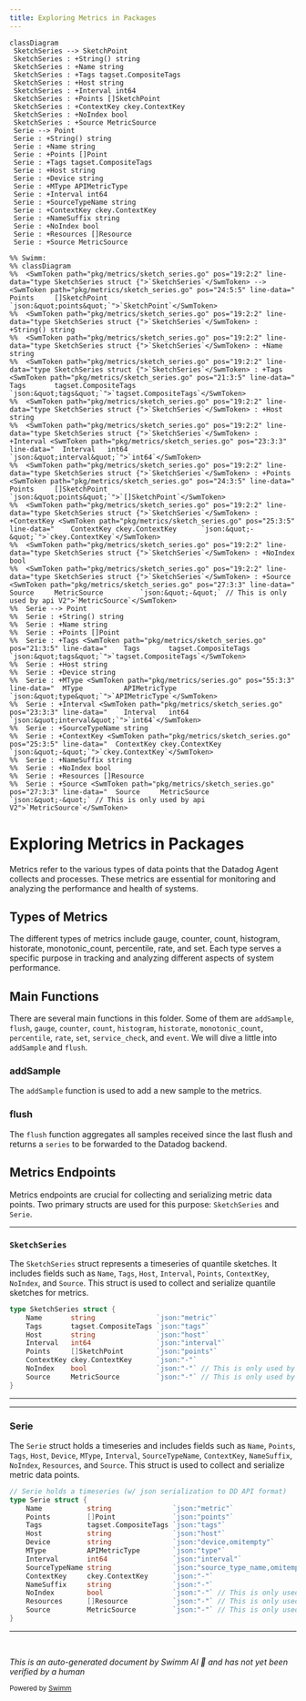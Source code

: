 ```yaml
---
title: Exploring Metrics in Packages
---
```

```mermaid
classDiagram
 SketchSeries --> SketchPoint
 SketchSeries : +String() string
 SketchSeries : +Name string
 SketchSeries : +Tags tagset.CompositeTags
 SketchSeries : +Host string
 SketchSeries : +Interval int64
 SketchSeries : +Points []SketchPoint
 SketchSeries : +ContextKey ckey.ContextKey
 SketchSeries : +NoIndex bool
 SketchSeries : +Source MetricSource
 Serie --> Point
 Serie : +String() string
 Serie : +Name string
 Serie : +Points []Point
 Serie : +Tags tagset.CompositeTags
 Serie : +Host string
 Serie : +Device string
 Serie : +MType APIMetricType
 Serie : +Interval int64
 Serie : +SourceTypeName string
 Serie : +ContextKey ckey.ContextKey
 Serie : +NameSuffix string
 Serie : +NoIndex bool
 Serie : +Resources []Resource
 Serie : +Source MetricSource

%% Swimm:
%% classDiagram
%%  <SwmToken path="pkg/metrics/sketch_series.go" pos="19:2:2" line-data="type SketchSeries struct {">`SketchSeries`</SwmToken> --> <SwmToken path="pkg/metrics/sketch_series.go" pos="24:5:5" line-data="	Points     []SketchPoint        `json:&quot;points&quot;`">`SketchPoint`</SwmToken>
%%  <SwmToken path="pkg/metrics/sketch_series.go" pos="19:2:2" line-data="type SketchSeries struct {">`SketchSeries`</SwmToken> : +String() string
%%  <SwmToken path="pkg/metrics/sketch_series.go" pos="19:2:2" line-data="type SketchSeries struct {">`SketchSeries`</SwmToken> : +Name string
%%  <SwmToken path="pkg/metrics/sketch_series.go" pos="19:2:2" line-data="type SketchSeries struct {">`SketchSeries`</SwmToken> : +Tags <SwmToken path="pkg/metrics/sketch_series.go" pos="21:3:5" line-data="	Tags       tagset.CompositeTags `json:&quot;tags&quot;`">`tagset.CompositeTags`</SwmToken>
%%  <SwmToken path="pkg/metrics/sketch_series.go" pos="19:2:2" line-data="type SketchSeries struct {">`SketchSeries`</SwmToken> : +Host string
%%  <SwmToken path="pkg/metrics/sketch_series.go" pos="19:2:2" line-data="type SketchSeries struct {">`SketchSeries`</SwmToken> : +Interval <SwmToken path="pkg/metrics/sketch_series.go" pos="23:3:3" line-data="	Interval   int64                `json:&quot;interval&quot;`">`int64`</SwmToken>
%%  <SwmToken path="pkg/metrics/sketch_series.go" pos="19:2:2" line-data="type SketchSeries struct {">`SketchSeries`</SwmToken> : +Points <SwmToken path="pkg/metrics/sketch_series.go" pos="24:3:5" line-data="	Points     []SketchPoint        `json:&quot;points&quot;`">`[]SketchPoint`</SwmToken>
%%  <SwmToken path="pkg/metrics/sketch_series.go" pos="19:2:2" line-data="type SketchSeries struct {">`SketchSeries`</SwmToken> : +ContextKey <SwmToken path="pkg/metrics/sketch_series.go" pos="25:3:5" line-data="	ContextKey ckey.ContextKey      `json:&quot;-&quot;`">`ckey.ContextKey`</SwmToken>
%%  <SwmToken path="pkg/metrics/sketch_series.go" pos="19:2:2" line-data="type SketchSeries struct {">`SketchSeries`</SwmToken> : +NoIndex bool
%%  <SwmToken path="pkg/metrics/sketch_series.go" pos="19:2:2" line-data="type SketchSeries struct {">`SketchSeries`</SwmToken> : +Source <SwmToken path="pkg/metrics/sketch_series.go" pos="27:3:3" line-data="	Source     MetricSource         `json:&quot;-&quot;` // This is only used by api V2">`MetricSource`</SwmToken>
%%  Serie --> Point
%%  Serie : +String() string
%%  Serie : +Name string
%%  Serie : +Points []Point
%%  Serie : +Tags <SwmToken path="pkg/metrics/sketch_series.go" pos="21:3:5" line-data="	Tags       tagset.CompositeTags `json:&quot;tags&quot;`">`tagset.CompositeTags`</SwmToken>
%%  Serie : +Host string
%%  Serie : +Device string
%%  Serie : +MType <SwmToken path="pkg/metrics/series.go" pos="55:3:3" line-data="	MType          APIMetricType        `json:&quot;type&quot;`">`APIMetricType`</SwmToken>
%%  Serie : +Interval <SwmToken path="pkg/metrics/sketch_series.go" pos="23:3:3" line-data="	Interval   int64                `json:&quot;interval&quot;`">`int64`</SwmToken>
%%  Serie : +SourceTypeName string
%%  Serie : +ContextKey <SwmToken path="pkg/metrics/sketch_series.go" pos="25:3:5" line-data="	ContextKey ckey.ContextKey      `json:&quot;-&quot;`">`ckey.ContextKey`</SwmToken>
%%  Serie : +NameSuffix string
%%  Serie : +NoIndex bool
%%  Serie : +Resources []Resource
%%  Serie : +Source <SwmToken path="pkg/metrics/sketch_series.go" pos="27:3:3" line-data="	Source     MetricSource         `json:&quot;-&quot;` // This is only used by api V2">`MetricSource`</SwmToken>
```

# Exploring Metrics in Packages

Metrics refer to the various types of data points that the Datadog Agent collects and processes. These metrics are essential for monitoring and analyzing the performance and health of systems.

## Types of Metrics

The different types of metrics include gauge, counter, count, histogram, historate, monotonic_count, percentile, rate, and set. Each type serves a specific purpose in tracking and analyzing different aspects of system performance.

## Main Functions

There are several main functions in this folder. Some of them are `addSample`, <SwmToken path="tasks/gotest.py" pos="63:3:3" line-data="    def flush(self):">`flush`</SwmToken>, `gauge`, `counter`, <SwmToken path="pkg/network/tracer/testdata/reuseport.py" pos="14:0:0" line-data="count = range(2)">`count`</SwmToken>, `histogram`, `historate`, `monotonic_count`, `percentile`, `rate`, `set`, `service_check`, and <SwmToken path="test/integration/serverless/src/logPython.py" pos="8:4:4" line-data="def log(event, context):">`event`</SwmToken>. We will dive a little into `addSample` and <SwmToken path="tasks/gotest.py" pos="63:3:3" line-data="    def flush(self):">`flush`</SwmToken>.

### addSample

The `addSample` function is used to add a new sample to the metrics.

### flush

The <SwmToken path="tasks/gotest.py" pos="63:3:3" line-data="    def flush(self):">`flush`</SwmToken> function aggregates all samples received since the last flush and returns a <SwmToken path="test/e2e/containers/fake_datadog/app/api.py" pos="202:2:2" line-data="def series():">`series`</SwmToken> to be forwarded to the Datadog backend.

## Metrics Endpoints

Metrics endpoints are crucial for collecting and serializing metric data points. Two primary structs are used for this purpose: <SwmToken path="pkg/metrics/sketch_series.go" pos="19:2:2" line-data="type SketchSeries struct {">`SketchSeries`</SwmToken> and <SwmToken path="pkg/metrics/series.go" pos="48:2:2" line-data="// Serie holds a timeseries (w/ json serialization to DD API format)">`Serie`</SwmToken>.

<SwmSnippet path="/pkg/metrics/sketch_series.go" line="19">

---

### <SwmToken path="pkg/metrics/sketch_series.go" pos="19:2:2" line-data="type SketchSeries struct {">`SketchSeries`</SwmToken>

The <SwmToken path="pkg/metrics/sketch_series.go" pos="19:2:2" line-data="type SketchSeries struct {">`SketchSeries`</SwmToken> struct represents a timeseries of quantile sketches. It includes fields such as <SwmToken path="pkg/metrics/sketch_series.go" pos="20:1:1" line-data="	Name       string               `json:&quot;metric&quot;`">`Name`</SwmToken>, <SwmToken path="pkg/metrics/sketch_series.go" pos="21:1:1" line-data="	Tags       tagset.CompositeTags `json:&quot;tags&quot;`">`Tags`</SwmToken>, <SwmToken path="pkg/metrics/sketch_series.go" pos="22:1:1" line-data="	Host       string               `json:&quot;host&quot;`">`Host`</SwmToken>, <SwmToken path="pkg/metrics/sketch_series.go" pos="23:1:1" line-data="	Interval   int64                `json:&quot;interval&quot;`">`Interval`</SwmToken>, <SwmToken path="pkg/metrics/sketch_series.go" pos="24:1:1" line-data="	Points     []SketchPoint        `json:&quot;points&quot;`">`Points`</SwmToken>, <SwmToken path="pkg/metrics/sketch_series.go" pos="25:1:1" line-data="	ContextKey ckey.ContextKey      `json:&quot;-&quot;`">`ContextKey`</SwmToken>, <SwmToken path="pkg/metrics/sketch_series.go" pos="26:1:1" line-data="	NoIndex    bool                 `json:&quot;-&quot;` // This is only used by api V2">`NoIndex`</SwmToken>, and <SwmToken path="pkg/metrics/sketch_series.go" pos="27:1:1" line-data="	Source     MetricSource         `json:&quot;-&quot;` // This is only used by api V2">`Source`</SwmToken>. This struct is used to collect and serialize quantile sketches for metrics.

```go
type SketchSeries struct {
	Name       string               `json:"metric"`
	Tags       tagset.CompositeTags `json:"tags"`
	Host       string               `json:"host"`
	Interval   int64                `json:"interval"`
	Points     []SketchPoint        `json:"points"`
	ContextKey ckey.ContextKey      `json:"-"`
	NoIndex    bool                 `json:"-"` // This is only used by api V2
	Source     MetricSource         `json:"-"` // This is only used by api V2
}
```

---

</SwmSnippet>

<SwmSnippet path="/pkg/metrics/series.go" line="48">

---

### Serie

The <SwmToken path="pkg/metrics/series.go" pos="48:2:2" line-data="// Serie holds a timeseries (w/ json serialization to DD API format)">`Serie`</SwmToken> struct holds a timeseries and includes fields such as <SwmToken path="pkg/metrics/series.go" pos="50:1:1" line-data="	Name           string               `json:&quot;metric&quot;`">`Name`</SwmToken>, <SwmToken path="pkg/metrics/series.go" pos="51:1:1" line-data="	Points         []Point              `json:&quot;points&quot;`">`Points`</SwmToken>, <SwmToken path="pkg/metrics/series.go" pos="52:1:1" line-data="	Tags           tagset.CompositeTags `json:&quot;tags&quot;`">`Tags`</SwmToken>, <SwmToken path="pkg/metrics/series.go" pos="53:1:1" line-data="	Host           string               `json:&quot;host&quot;`">`Host`</SwmToken>, <SwmToken path="pkg/metrics/series.go" pos="54:1:1" line-data="	Device         string               `json:&quot;device,omitempty&quot;`">`Device`</SwmToken>, <SwmToken path="pkg/metrics/series.go" pos="55:1:1" line-data="	MType          APIMetricType        `json:&quot;type&quot;`">`MType`</SwmToken>, <SwmToken path="pkg/metrics/series.go" pos="56:1:1" line-data="	Interval       int64                `json:&quot;interval&quot;`">`Interval`</SwmToken>, <SwmToken path="pkg/metrics/series.go" pos="57:1:1" line-data="	SourceTypeName string               `json:&quot;source_type_name,omitempty&quot;`">`SourceTypeName`</SwmToken>, <SwmToken path="pkg/metrics/series.go" pos="58:1:1" line-data="	ContextKey     ckey.ContextKey      `json:&quot;-&quot;`">`ContextKey`</SwmToken>, <SwmToken path="pkg/metrics/series.go" pos="59:1:1" line-data="	NameSuffix     string               `json:&quot;-&quot;`">`NameSuffix`</SwmToken>, <SwmToken path="pkg/metrics/series.go" pos="60:1:1" line-data="	NoIndex        bool                 `json:&quot;-&quot;` // This is only used by api V2">`NoIndex`</SwmToken>, <SwmToken path="pkg/metrics/series.go" pos="61:1:1" line-data="	Resources      []Resource           `json:&quot;-&quot;` // This is only used by api V2">`Resources`</SwmToken>, and <SwmToken path="pkg/metrics/series.go" pos="62:1:1" line-data="	Source         MetricSource         `json:&quot;-&quot;` // This is only used by api V2">`Source`</SwmToken>. This struct is used to collect and serialize metric data points.

```go
// Serie holds a timeseries (w/ json serialization to DD API format)
type Serie struct {
	Name           string               `json:"metric"`
	Points         []Point              `json:"points"`
	Tags           tagset.CompositeTags `json:"tags"`
	Host           string               `json:"host"`
	Device         string               `json:"device,omitempty"`
	MType          APIMetricType        `json:"type"`
	Interval       int64                `json:"interval"`
	SourceTypeName string               `json:"source_type_name,omitempty"`
	ContextKey     ckey.ContextKey      `json:"-"`
	NameSuffix     string               `json:"-"`
	NoIndex        bool                 `json:"-"` // This is only used by api V2
	Resources      []Resource           `json:"-"` // This is only used by api V2
	Source         MetricSource         `json:"-"` // This is only used by api V2
}
```

---

</SwmSnippet>

&nbsp;

*This is an auto-generated document by Swimm AI 🌊 and has not yet been verified by a human*

<SwmMeta version="3.0.0" repo-id="Z2l0aHViJTNBJTNBZGF0YWRvZy1hZ2VudCUzQSUzQVN3aW1tLURlbW8=" repo-name="datadog-agent"><sup>Powered by [Swimm](/)</sup></SwmMeta>
